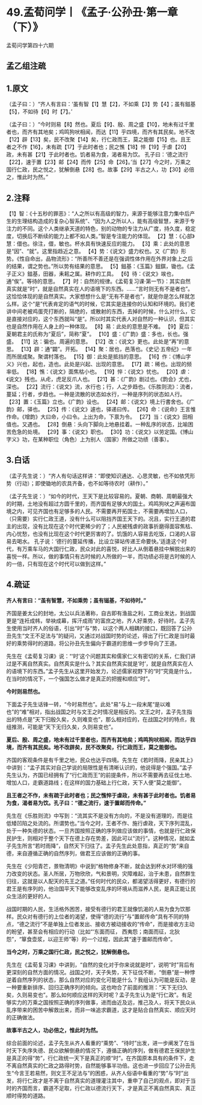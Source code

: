 # 49.孟荀问学丨《孟子·公孙丑·第一章（下）》

孟荀问学第四十六期

## 孟乙组注疏

## 1.原文

（孟子曰：）“齐人有言曰：‘虽有智【1】慧【2】，不如乘【3】势【4】；虽有鎡基【5】，不如待【6】时【7】。’

（孟子曰：）“今时则易【8】然也。夏后【9】、殷、周之盛【10】，地未有过千里者也，而齐有其地矣；鸡鸣狗吠相闻，而达【11】乎四境，而齐有其民矣。地不改【12】辟【13】矣，民不改聚【14】矣，行仁政而王，莫之能御【15】也。且王者之不作【16】，未有疏【17】于此时者也；民之憔【18】悴【19】于虐【20】政，未有甚【21】于此时者也。饥者易为食，渴者易为饮。
孔子曰：‘德之流行【22】，速于置【23】邮【24】而传【25】命【26】。’当【27】今之时，万乘之国行仁政，民之悦之，犹解倒悬【28】也。故事【29】半古之人，功【30】必倍之，惟此时为然。”


## 2.注释

【1】智：《十五秒的罪恶》：“人之所以有高级的智力，来源于能够注意力集中后产生的生理结构造成的复杂心智系统”、“因为人之所以人，能有高级智慧，来源于专注力的不同。这个人类继承天道的特色，别的动物的专注力从广度，持久度，稳定度，切换后不断续的能力上都不如人类。”智是专注能力的体现。
【2】慧：《心部》慧：儇也。徐注，儇，敏也。杯水具有快速反应的能力。
【3】乘：此处的意思是“因”、“就”。这里指趋近之意。
【4】势：《说文》盛力权也。又《广韵》形势。《性自命出，品物流形》：“所善所不善还是在强调性体作用在外界对象上之后的结果，谓之势也。”所以势有结果的意思。
【5】鎡基：《玉篇》鎡錤，锄也。《孟子正义》鎡基，田器，耒耜之属。耕作的工具。
【6】待：《说文》竢也，通“俟”。等待的意思。
【7】时：自然的规律。《孟荀复习课·第一节》：其实自然真实就是”时“，就是自然真实在人的语境下的东西。……“言时则无有不是者也”。这恰恰体现的是自然真实。大家想想什么是“无有不是者也”，就是你是怎么样就怎么样。这个“是”代表肯定的语气的时候，它其实是连接你的认知和环境的。我们老讲中间老被鸡蛋壳打断的，隔绝的，或散射的东西，去掉的时候，什么对什么，它是直接对应的，这个东西就叫“是”。所以时其实代表人对自然的一种认识，但其实也是自然作用在人身上的一种体现。
【8】易：此处的意思是不难。
【9】夏后：夏朝君主的氏称为“夏后”，简称“夏”。
【10】盛：《广韵》盛：多也，长也。强盛。
【11】达：徧也。周遍的意思。
【12】改：《说文》更也。此处是“再”的意思。
【13】辟：通“闢”。开拓。
【14】聚：居也，邑落也。《史记·五帝纪》一年而所居成聚。聚谓村落也。
【15】御：此处是抵挡的意思。
【16】作：《博山字义》兴也，起也，造也。此处是兴起、出现的意思。
【17】疏：稀也。出现的频率低。
【18】憔：《说文》面焦枯小也。
【19】悴：《说文》忧也。
【20】虐：《说文》残也。从虍，虎足反爪人也。
【21】甚：《广韵》剧过也。《韵会》尤也，深也。
【22】流行：《说文》流，水行也；行，人之步趋也。《乐胜则流》：流者，蔓延；行者，步趋也。一种是流散的状态如水行，一种是序列的状态如人行。
【23】置：《玉篇》立也。《广韵》设也。
【24】邮：《说文》境上行書舍也。《广韵》邮，驿也。
【25】传：《说文》遽也，驿递曰传。
【26】命：《说命》王言惟作命。《增韵》大曰命，小曰令。上出为命，下禀为令。
【27】当：《说文》田相值也。又遇也。
【28】倒悬：头向下脚向上地悬挂着。一种乱序的状态，比喻困苦危急的处境。
【29】事：《说文》职也。
【30】功：《说文》以劳定国。《博山字义》功，在某种职位（角色）上为别人（国家）所做之功绩（善事）。


## 3.白话

（孟子先生说：）“齐人有句话这样讲：“即使知识通达、心思灵敏，也不如依凭形势（行动）；即使锄地的农具齐备，也不如等待农时（耕作）。”

（孟子先生说：）“如今的时代，王天下是比较容易的。夏朝、商朝、周朝最强大的时期，土地没有超过方圆千里的，而齐国有足够大的国土。鸡鸣狗吠之声遍布国境之内，可见齐国也有足够多的人民。不需要再开拓国土，不需要再增加人口，（只需要）实行仁政王道，没有什么可以阻挡齐国王天下的。况且，实行王道的君主的出现，没有比现在这个时代更稀少的了；人民被残虐的政事折磨得面容焦枯、内心忧愁，也没有比现在这个时代更厉害的了。饥饿的人容易去吃饭，口渴的人容易去喝水。
孔子说：‘德行的蔓延传播，比设立驿站传递王命要快。’适逢这个时代，有万乘车马的大国行仁政，民众对此的喜悦，好比人从倒着悬挂中解脱出来的喜悦一样。所以，做的事情只有古时候的人所做的一半，而功绩必将是古时候的人的一倍，只有现在这个时代可以做到这样。”


## 4.疏证

**齐人有言曰：“虽有智慧，不如乘势；虽有镃基，不如待时。”**

齐国是姜太公的封地，太公以兵法著称，自古即有渔盐之利，工商业发达，到战国更是“连衽成帏，举袂成幕，挥汗成雨”的富庶之地，齐人好乘势，好待时。孟子先生使用当时齐人的俗语，引出“时”与“势，以这个两人相耦的接口，既回答了公孙丑先生“文王不足法与”的疑问，又通过对战国时势的论述，得出了行仁政是当时最好的乘势得时的道路，将公孙丑先生偏向于霸道的思维一步步导向了王道。

先生在《孟荀复习课》说：“‘时’这个问题其实和儒家仁义有密切的关系，仁我们讲过是不离自然真实。自然真实是什么？其实自然真实就是‘时’，就是自然真实在人的语境下的东西。”孟子先生从这里开始发力，论述儒家视野下的“时”究竟是什么，在当时的情况下，一个强国怎么做才是真正的把握和顺应“时”。



**今时则易然也。**

下面孟子先生话锋一转，“今时易然也”。此处“易”与上一段末尾“是以难也”的“难”相对，指出战国之时与文王之时情况是相反的。文王之时，孟子先生指出的特点是”天下归殷久矣，久则难变也”，那么相对应的，在战国之时的特点，我组推测，可能是“天下无归久矣，久则易变也”。



**夏后、殷、周之盛，地未有过千里者也，而齐有其地矣；鸡鸣狗吠相闻，而达乎四境，而齐有其民矣。地不改辟矣，民不改聚矣，行仁政而王，莫之能御也。**

齐国的客观条件是有千里之地，民众也达乎四境。先生在《若时雨降，民亲其上》中讲到：“孟子其实对自己学说的局限性是有清晰认识的，他说得是个强国。”孟子先生认为，齐国已经拥有了“行仁政而王”的前提条件，所以不需要再去征伐土地、增加人口，走霸道路线；在这样的国力基础上行仁政，天下人便“莫之能御”。



**且王者之不作，未有疏于此时者也；民之憔悴于虐政，未有甚于此时者也。饥者易为食，渴者易为饮。孔子曰：“德之流行，速于置邮而传命。”**

先生在《乐胜则流》中写到：“流其实不是没有方向的，不是没有道理的，而是往低矮凹陷之处流的。所谓势也。”当今之时，王者不作、施行虐政，天下序列混乱，处于一种失德的状态。一旦齐国按照正确的序列做应该做的事情，也就是行仁政保民护生，则相对于整个天下在德上存在势差，因此可以“流行”。这种情况，就如孟子先生所言“若时雨降”，自然天下归往了。孟子先生此处意指，真正的“势”来自德，来自遵循正确的自然序列，做君王应该做的正确的事。

先生在《少阳青芒，景物清明》中说到“格物修身不断，就会达到杯水对环境的强力改变的状态。圣人所居，万物欣欣，气和景明，灾障难起，治于未患，自然群生归往，这就是以人配天的先王之道。”任何时代的民众，都渴望活得更好，有德行的君王是有序列的，他治国平天下能够改变乱序的环境从而滋养人民，是真正能让民众生活的更好的人。

战国时期的人民，生活格外困苦，接受有德行的君王就像饥渴的人易为食为饮那样。民众对有德行的上位者的渴望，使得“德的流行”与“置邮传命”具有不同的特点，“德之流行”不是单独上位者发出、接收方被动接收的“传命”，而是接收方主动的盼望，甚至会有相应的行动（比如“‘东面而征， 西夷怨；南面而征，北狄怨”，“箪食壶浆，以迎王师”等）的一个过程，因此其“速于置邮而传命”。



**当今之时，万乘之国行仁政，民之悦之，犹解倒悬也。**

先生在《孟荀复习课》中讲到，“自然的变化对于你来说就是时”，说明“时”背后有更深刻的自然方面的情况。战国之时，天子失势，天下征伐不断，“倒悬”是一种悖逆着自然序列的状态，那么自然对应的变化可能是什么？我组认为可能是反动，是一种要重新排序、回归正确序列的倾向。这也吻合了前面的推测：“天下无归久矣，久则易变也”。那么如何顺应这样的天时呢？孟子先生认为是“行仁政”。有足够实力的万乘之国按照正确的序列做事，进而由近及远，推己及人，将天下民众从乱序带来的困苦中解救出来，而非一味追求霸道，这才是贴合自然真实、顺应天时的正确做法。



**故事半古之人，功必倍之，惟此时为然。**

综合前面的论述，孟子先生从齐人看重的“乘势”、“待时”出发，进一步阐发了在当时天下失序失德、民众欲解倒悬的情况下，遵循正确的序列，做有德君王保民护生是真正的得“势”，行仁政统一天下是真正的顺“时”。在齐国原本具有的条件下，走不离自然真实的仁政之路得时势，自然能够事半功倍。这也进一步回应了公孙丑先生“今言王若易然，则文王不足法与”的困惑，从齐人俗语中看重的“势”与“时”出发，将行仁政才是不离于自然真实的道理灌注其中，重申了自己的观点，即对于当时的齐国而言，霸道不足取，行仁政以德流行天下，才是真正不离自然真实、真正顺时得势的道路。
